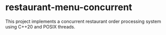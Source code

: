# restaurant-menu-concurrent
This project implements a concurrent restaurant order processing system using C++20 and POSIX threads.
